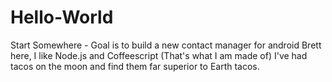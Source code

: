 # Hello-World
Start Somewhere - Goal is to build a new contact manager for android
Brett here, I like Node.js and Coffeescript (That's what I am made of)
I've had tacos on the moon and find them far superior to Earth tacos.
